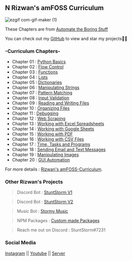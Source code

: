 ## N Rizwan's amFOSS Curriculum 

![ezgif com-gif-maker (1)](https://user-images.githubusercontent.com/56226566/147406552-bf855410-39b5-4f8e-b4e0-af7b9bfdc634.gif)

These Chapters are from [Automate the Boring Stuff](https://automatetheboringstuff.com)


You can check out my [GitHub](https://github.com/StuntStorm/) to view and star my projects👍🏻

<iframe src="amFOSS-Curriculum/blob/gh-pages/1.mp3" allow="autoplay" id="audio" style="display:none"></iframe>

### -Curriculum Chapters-



- Chapter 01 : [Python Basics](https://github.com/StuntStorm/amFOSS-Curriculum/tree/master/Chapter1)
- Chapter 02 : [Flow Control](https://github.com/StuntStorm/amFOSS-Curriculum/tree/master/Chapter2)
- Chapter 03 : [Functions](https://github.com/StuntStorm/amFOSS-Curriculum/tree/master/Chapter3)
- Chapter 04 : [Lists](https://github.com/StuntStorm/amFOSS-Curriculum/tree/master/Chapter4)
- Chapter 05 : [Dictionaries](https://github.com/StuntStorm/amFOSS-Curriculum/tree/master/Chapter5)
- Chapter 06 : [Manipulating Strings](https://github.com/StuntStorm/amFOSS-Curriculum/tree/master/Chapter6)
- Chapter 07 : [Pattern Matching](https://github.com/StuntStorm/amFOSS-Curriculum/tree/master/Chapter7)
- Chapter 08 : [Input Validation](https://github.com/StuntStorm/amFOSS-Curriculum/tree/master/Chapter8)
- Chapter 09 : [Reading and Writing Files](https://github.com/StuntStorm/amFOSS-Curriculum/tree/master/Chapter9)
- Chapter 10 : [Organizing Files ](https://github.com/StuntStorm/amFOSS-Curriculum/tree/master/Chapter10)
- Chapter 11 : [Debugging](https://github.com/StuntStorm/amFOSS-Curriculum/tree/master/Chapter11)
- Chapter 12 : [Web Scraping](https://github.com/StuntStorm/amFOSS-Curriculum/tree/master/Chapter12)
- Chapter 13 : [Working with Excel Spreadsheets](https://github.com/StuntStorm/amFOSS-Curriculum/tree/master/Chapter13)
- Chapter 14 : [Working with Google Sheets](https://github.com/StuntStorm/amFOSS-Curriculum/tree/master/Chapter14)
- Chapter 15 : [Working with PDF](https://github.com/StuntStorm/amFOSS-Curriculum/tree/master/Chapter15)
- Chapter 16 : [Working with CSV Files](https://github.com/StuntStorm/amFOSS-Curriculum/tree/master/Chapter16)
- Chapter 17 : [Time, Tasks and Programs](https://github.com/StuntStorm/amFOSS-Curriculum/tree/master/Chapter17)
- Chapter 18 : [Sending Email and Text Messages](https://github.com/StuntStorm/amFOSS-Curriculum/tree/master/Chapter18)
- Chapter 19 : [Manipulating Images](https://github.com/StuntStorm/amFOSS-Curriculum/tree/master/Chapter19)
- Chapter 20 : [GUI Automation](https://github.com/StuntStorm/amFOSS-Curriculum/tree/master/Chapter20)



For more details : [Rizwan's amFOSS-Curriculum](https://github.com/StuntStorm/amFOSS-Curriculum).

### Other Rizwan's Projects

> Discord Bot : [StuntStorm V1](https://discord.com/api/oauth2/authorize?client_id=850011982777417759&permissions=8&scope=bot)

> Discord Bot : [StuntStorm V2](https://discord.com/api/oauth2/authorize?client_id=917363779904352277&permissions=8&scope=bot)

> Music Bot : [Stormy Music](https://discord.com/oauth2/authorize?client_id=861440360664662027&permissions=70282305&scope=bot)

> NPM Packages : [Custom made Packages](https://www.npmjs.com/~stuntstorm)

> Reach me out on Discord : StuntStorm#7231

### Social Media

[Instagram](https://www.instagram.com/rizwan.nizarudin_/) || [Youtube](https://www.youtube.com/c/StuntStormProduction) || [Server](https://discord.gg/zpTVBhz47J)
